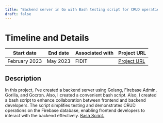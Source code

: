 ```yaml
---
title: "Backend server in Go with Bash testing script for CRUD operations on Firebase"
draft: false
---
```


# Timeline and Details
| Start date    | End date      | Associated with | Project URL                                                                        |
| ------------- | ------------- | --------------- | ---------------------------------------------------------------------------------- |
| February 2023 | May 2023 | FIDIT           | [Project URL](https://github.com/ajanach/betmet-backend) |

## Description
In this project, I've created a backend server using Golang, Firebase Admin, Gorilla, and Gocron. Also, I created a convenient bash script. Also, I created a bash script to enhance collaboration between frontend and backend developers. The script simplifies testing and demonstrates CRUD operations on the Firebase database, enabling frontend developers to interact with the backend effectively. [Bash Script.](https://github.com/ajanach/betmet-backend/blob/master/CRUD_test/data_manipulation_firestore.sh)